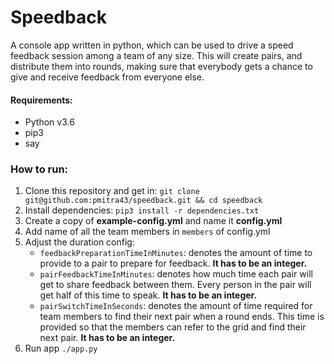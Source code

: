# Speedback
A console app written in python, which can be used to drive a speed feedback session among a team of any size.
This will create pairs, and distribute them into rounds, making sure that everybody gets a chance to give and receive feedback from everyone else.

#### Requirements:
* Python v3.6
* pip3
* say

### How to run:
1. Clone this repository and get in: `git clone git@github.com:pmitra43/speedback.git && cd speedback`
2. Install dependencies: `pip3 install -r dependencies.txt`
3. Create a copy of **example-config.yml** and name it **config.yml**
4. Add name of all the team members in `members` of config.yml
5. Adjust the duration config:
    * `feedbackPreparationTimeInMinutes`: denotes the amount of time to provide to a pair to prepare for feedback. **It has to be an integer.**
    * `pairFeedbackTimeInMinutes`: denotes how much time each pair will get to share feedback between them. Every person in the pair will get half of this time to speak. **It has to be an integer.**
    * `pairSwitchTimeInSeconds`: denotes the amount of time required for team members to find their next pair when a round ends. This time is provided so that the members can refer to the grid and find their next pair. **It has to be an integer.**
6. Run app `./app.py`
